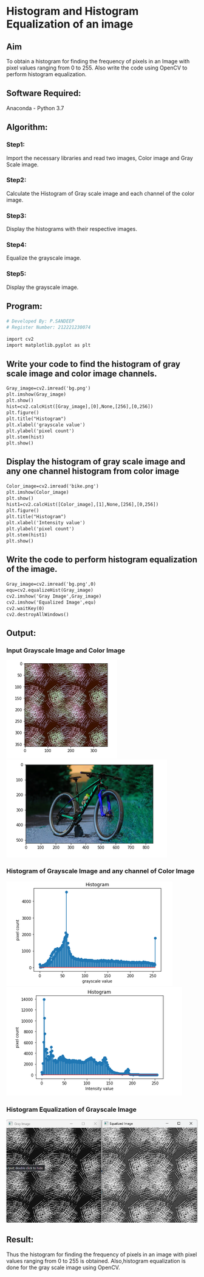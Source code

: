 # Histogram and Histogram Equalization of an image
## Aim
To obtain a histogram for finding the frequency of pixels in an Image with pixel values ranging from 0 to 255. Also write the code using OpenCV to perform histogram equalization.

## Software Required:
Anaconda - Python 3.7

## Algorithm:
### Step1:
 Import the necessary libraries and read two images, Color image and Gray Scale image.
### Step2:
Calculate the Histogram of Gray scale image and each channel of the color image.
### Step3:
Display the histograms with their respective images.
### Step4:
Equalize the grayscale image.
### Step5:
Display the grayscale image.
## Program:
```python
# Developed By: P.SANDEEP
# Register Number: 212221230074
```
```
import cv2
import matplotlib.pyplot as plt
```
## Write your code to find the histogram of gray scale image and color image channels.
```
Gray_image=cv2.imread('bg.png')
plt.imshow(Gray_image)
plt.show()
hist=cv2.calcHist([Gray_image],[0],None,[256],[0,256])
plt.figure()
plt.title("Histogram")
plt.xlabel('grayscale value')
plt.ylabel('pixel count')
plt.stem(hist)
plt.show()
```

## Display the histogram of gray scale image and any one channel histogram from color image
```
Color_image=cv2.imread('bike.png')
plt.imshow(Color_image)
plt.show()
hist1=cv2.calcHist([Color_image],[1],None,[256],[0,256])
plt.figure()
plt.title("Histogram")
plt.xlabel('Intensity value')
plt.ylabel('pixel count')
plt.stem(hist1)
plt.show()
```
## Write the code to perform histogram equalization of the image. 
```
Gray_image=cv2.imread('bg.png',0)
equ=cv2.equalizeHist(Gray_image)
cv2.imshow('Gray Image',Gray_image)
cv2.imshow('Equalized Image',equ)
cv2.waitKey(0)
cv2.destroyAllWindows()
```
## Output:
### Input Grayscale Image and Color Image
![gray_img](gray1.png)
![color_img](color1.png)
<br>
### Histogram of Grayscale Image and any channel of Color Image
![grayscale_graph](graph1.png)
![intensity_value](graph2.png)
<br>
### Histogram Equalization of Grayscale Image
![histogram](gray_comb.png)
<br>
## Result: 
Thus the histogram for finding the frequency of pixels in an image with pixel values ranging from 0 to 255 is obtained. Also,histogram equalization is done for the gray scale image using OpenCV.
